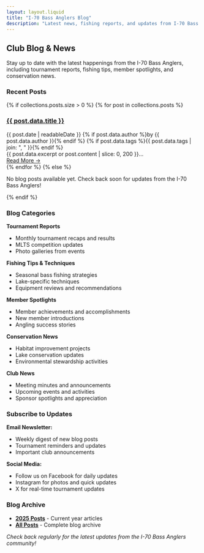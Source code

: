 ```yaml
---
layout: layout.liquid
title: "I-70 Bass Anglers Blog"
description: "Latest news, fishing reports, and updates from I-70 Bass Anglers club members and tournaments."
---
```


## Club Blog & News

Stay up to date with the latest happenings from the I-70 Bass Anglers, including tournament reports, fishing tips, member spotlights, and conservation news.

### Recent Posts

{% if collections.posts.size > 0 %}
{% for post in collections.posts %}
<article class="blog-post-preview">
    <h3><a href="{{ post.url }}">{{ post.data.title }}</a></h3>
    <div class="post-meta">
        <span class="post-date">{{ post.date | readableDate }}</span>
        {% if post.data.author %}<span class="post-author">by {{ post.data.author }}</span>{% endif %}
        {% if post.data.tags %}<span class="post-tags">{{ post.data.tags | join: ", " }}</span>{% endif %}
    </div>
    <div class="post-excerpt">
        {{ post.data.excerpt or post.content | slice: 0, 200 }}...
    </div>
    <a href="{{ post.url }}" class="read-more">Read More →</a>
</article>
{% endfor %}
{% else %}
<p>No blog posts available yet. Check back soon for updates from the I-70 Bass Anglers!</p>
{% endif %}

### Blog Categories

**Tournament Reports**
- Monthly tournament recaps and results
- MLTS competition updates
- Photo galleries from events

**Fishing Tips & Techniques**
- Seasonal bass fishing strategies
- Lake-specific techniques
- Equipment reviews and recommendations

**Member Spotlights**
- Member achievements and accomplishments
- New member introductions
- Angling success stories

**Conservation News**
- Habitat improvement projects
- Lake conservation updates
- Environmental stewardship activities

**Club News**
- Meeting minutes and announcements
- Upcoming events and activities
- Sponsor spotlights and appreciation

### Subscribe to Updates

**Email Newsletter:**
- Weekly digest of new blog posts
- Tournament reminders and updates
- Important club announcements

**Social Media:**
- Follow us on Facebook for daily updates
- Instagram for photos and quick updates
- X for real-time tournament updates

### Blog Archive

- [**2025 Posts**](/blog/2025/) - Current year articles
- [**All Posts**](/blog/archive/) - Complete blog archive

*Check back regularly for the latest updates from the I-70 Bass Anglers community!*
